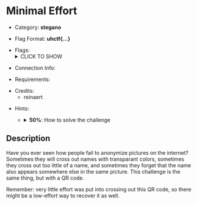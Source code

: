 # Minimal Effort

<!-- crypto, forensics, osint, reversing, stegano, websec, misc -->
* Category: **stegano**

<!-- * "uhctf{...}": must match regex "uhctf{([a-z0-9]+-)*[0-9a-f]{6}}" -->
<!-- * "free-form": anything goes, mention in description what to look for -->
* Flag Format: **uhctf{...}**

<!-- {{FLAG_TYPE}} can be "static" or "regex" -->
* Flags: <details><summary>CLICK TO SHOW</summary><ul><ul>
<li>static: <code>uhctf{never-do-things-by-halves-ad0165}</code></li>
</ul></ul></details>

<!-- If you can give a single link, hostname, or one-line connection
instructions, use this built-in feature. If things are more complicated, leave
this empty and explain everything in the description instead. -->
* Connection Info:

<!-- Use the challenge's display names, not the folder names -->
* Requirements:

<!-- Only enter people's first name in lowercase, it will be changed later -->
* Credits:
    * reinaert

<!-- {{HINT_COST}} is a percentage of the challenge's total value -->
<!-- {{HINT_DESCRIPTION}} explains what exactly the hint will help with -->
* Hints: <ul><ul>
<li><details>
    <summary><strong>50%</strong>: How to solve the challenge</summary>
    QR codes can have a lot of redundancy built-in, so no data might be lost.
    The top two positioning markings are completely gone, but the abottom-left
    one is still intact. Using a basic image editor, you could copy the
    bottom-left one to the other two corners, and that might be enough for
    a good QR code reader to recognize the QR code again.
</details></li>
</ul></ul>

## Description
<!-- HTML can be used here if needed -->
Have you ever seen how people fail to anonymize pictures on the internet?
Sometimes they will cross out names with transparant colors, sometimes they
cross out too little of a name, and sometimes they forget that the name also
appears somewhere else in the same picture. This challenge is the same thing,
but with a QR code.

Remember: very little effort was put into crossing out this QR code, so
there might be a low-effort way to recover it as well.